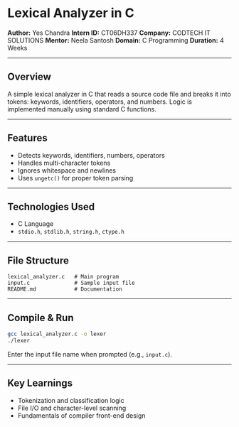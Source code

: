 # Lexical Analyzer in C

**Author:** Yes Chandra
**Intern ID:** CT06DH337
**Company:** CODTECH IT SOLUTIONS
**Mentor:** Neela Santosh
**Domain:** C Programming
**Duration:** 4 Weeks

---

## Overview

A simple lexical analyzer in C that reads a source code file and breaks it into tokens: keywords, identifiers, operators, and numbers. Logic is implemented manually using standard C functions.

---

## Features

* Detects keywords, identifiers, numbers, operators
* Handles multi-character tokens
* Ignores whitespace and newlines
* Uses `ungetc()` for proper token parsing

---

## Technologies Used

* C Language
* `stdio.h`, `stdlib.h`, `string.h`, `ctype.h`

---

## File Structure

```
lexical_analyzer.c   # Main program  
input.c              # Sample input file  
README.md            # Documentation  
```

---

## Compile & Run

```bash
gcc lexical_analyzer.c -o lexer
./lexer
```

Enter the input file name when prompted (e.g., `input.c`).

---

## Key Learnings

* Tokenization and classification logic
* File I/O and character-level scanning
* Fundamentals of compiler front-end design
